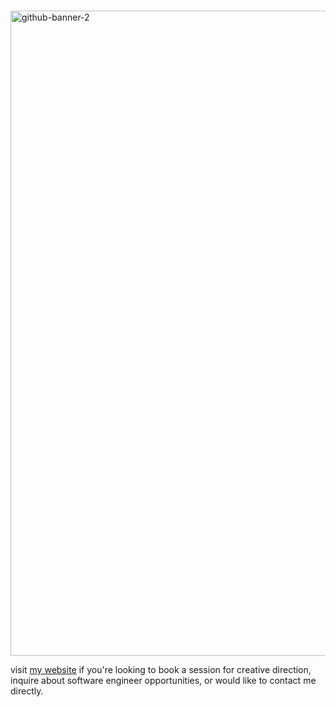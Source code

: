 # 

<a href = "https://henrylee.studio/"><a href = "https://henrylee.studio/">
<img width="1032" alt="github-banner-2" src="https://user-images.githubusercontent.com/101936420/171940001-352d1d91-92a6-410d-b768-c22ceebf646d.png"
alt = "Portfolio" alt = "Portfolio"></a>

visit <a href = "https://henrylee.studio/">my website</a> if you're looking to book a session for creative direction, inquire about software engineer opportunities, or would like to contact me directly.

